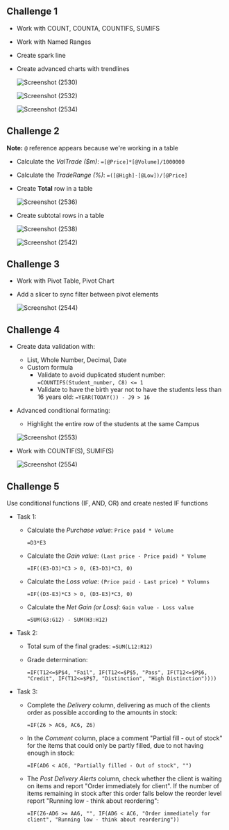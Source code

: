 ## Challenge 1
- Work with COUNT, COUNTA, COUNTIFS, SUMIFS
- Work with Named Ranges
- Create spark line
- Create advanced charts with trendlines
  
  ![Screenshot (2530)](https://github.com/mk-duong/learn-excel/assets/151535478/47d749b5-bd41-4add-b033-b6893641df54)

  ![Screenshot (2532)](https://github.com/mk-duong/learn-excel/assets/151535478/257dcf19-4dfd-46b0-b36c-3eea2078245e)

  ![Screenshot (2534)](https://github.com/mk-duong/learn-excel/assets/151535478/27ba932c-c61b-4c12-9a2a-68071249064b)

## Challenge 2
**Note:** `@` reference appears because we're working in a table
- Calculate the *ValTrade ($m)*: `=[@Price]*[@Volume]/1000000`
- Calculate the *TradeRange (%)*: `=([@High]-[@Low])/[@Price]`
  
- Create **Total** row in a table
  
  ![Screenshot (2536)](https://github.com/mk-duong/learn-excel/assets/151535478/2389de8b-c3a4-4865-92f0-f76227761c9c)

- Create subtotal rows in a table

  ![Screenshot (2538)](https://github.com/mk-duong/learn-excel/assets/151535478/d4931b76-5b6e-40ed-a2f2-f05366c51de5)
  
  ![Screenshot (2542)](https://github.com/mk-duong/learn-excel/assets/151535478/303a6817-ced8-4366-9024-3c676ac9a745)

## Challenge 3
- Work with Pivot Table, Pivot Chart
- Add a slicer to sync filter between pivot elements

  ![Screenshot (2544)](https://github.com/mk-duong/learn-excel/assets/151535478/9d508c4a-f4bd-46c2-8040-93e0b2058a0c)

## Challenge 4
- Create data validation with:
  + List, Whole Number, Decimal, Date
  + Custom formula
     + Validate to avoid duplicated student number: `=COUNTIFS(Student_number, C8) <= 1`
     + Validate to have the birth year not to have the students less  than 16 years old: `=YEAR(TODAY()) - J9 > 16`

- Advanced conditional formating:
  + Highlight the entire row of the students at the same Campus

  ![Screenshot (2553)](https://github.com/mk-duong/learning-materials/assets/151535478/6cffc952-7348-464c-83ff-7e0bdd08952f) 

- Work with COUNTIF(S), SUMIF(S)
  
  ![Screenshot (2554)](https://github.com/mk-duong/learning-materials/assets/151535478/d20e0157-0bb1-4ffb-b74d-ab3663465aa7)

## Challenge 5
Use conditional functions (IF, AND, OR) and create nested IF functions

- Task 1:
  + Calculate the *Purchase value*: `Price paid * Volume`

    ```=D3*E3```

  + Calculate the *Gain value*: `(Last price - Price paid) * Volume`

    ```=IF((E3-D3)*C3 > 0, (E3-D3)*C3, 0)```

  + Calculate the *Loss value*: `(Price paid - Last price) * Volumns`

    ```=IF((D3-E3)*C3 > 0, (D3-E3)*C3, 0)```

  + Calculate the *Net Gain (or Loss)*: `Gain value - Loss value`

    ```=SUM(G3:G12) - SUM(H3:H12)```

- Task 2:
  + Total sum of the final grades: `=SUM(L12:R12)`
  + Grade determination: 
  
    ```=IF(T12<=$P$4, "Fail", IF(T12<=$P$5, "Pass", IF(T12<=$P$6, "Credit", IF(T12<=$P$7, "Distinction", "High Distinction"))))```

- Task 3:
  + Complete the *Delivery* column, delivering as much of the clients order as possible according to the amounts in stock:

    ```=IF(Z6 > AC6, AC6, Z6)```

  + In the *Comment* column, place a comment "Partial fill - out of stock" for the items that could only be partly filled, due to not having enough in stock:

    ```=IF(AD6 < AC6, "Partially filled - Out of stock", "")```

  + The *Post Delivery Alerts* column, check whether the client is waiting on items and report "Order immediately for client". If the number of items remaining in stock after this order falls below the reorder level report "Running low - think about reordering":

    ```=IF(Z6-AD6 >= AA6, "", IF(AD6 < AC6, "Order immediately for client", "Running low - think about reordering"))```
  

